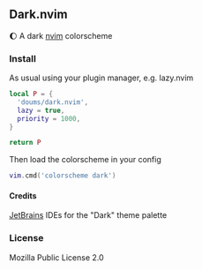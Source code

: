 ## Dark.nvim

:moon: A dark [nvim](https://neovim.io/) colorscheme

### Install

As usual using your plugin manager, e.g. lazy.nvim

```lua
local P = {
  'doums/dark.nvim',
  lazy = true,
  priority = 1000,
}

return P
```

Then load the colorscheme in your config

```lua
vim.cmd('colorscheme dark')
```

#### Credits

[JetBrains](https://www.jetbrains.com/) IDEs for the "Dark" theme palette

### License

Mozilla Public License 2.0
